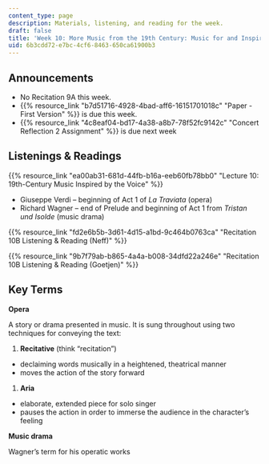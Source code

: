 ```yaml
---
content_type: page
description: Materials, listening, and reading for the week.
draft: false
title: 'Week 10: More Music from the 19th Century: Music for and Inspired by the Voice'
uid: 6b3cdd72-e7bc-4cf6-8463-650ca61900b3
---
```

## Announcements

- No Recitation 9A this week.
- {{% resource_link "b7d51716-4928-4bad-aff6-16151701018c" "Paper - First Version" %}} is due this week.
- {{% resource_link "4c8eaf04-bd17-4a38-a8b7-78f52fc9142c" "Concert Reflection 2 Assignment" %}} is due next week

## Listenings & Readings

{{% resource_link "ea00ab31-681d-44fb-b16a-eeb60fb78bb0" "Lecture 10: 19th-Century Music Inspired by the Voice" %}}

- Giuseppe Verdi – beginning of Act 1 of *La Traviata* (opera)
- Richard Wagner – end of Prelude and beginning of Act 1 from *Tristan und Isolde* (music drama)

{{% resource_link "fd2e6b5b-3d61-4d15-a1bd-9c464b0763ca" "Recitation 10B Listening & Reading (Neff)" %}}

{{% resource_link "9b7f79ab-b865-4a4a-b008-34dfd22a246e" "Recitation 10B Listening & Reading (Goetjen)" %}}

## Key Terms

**Opera**  

A story or drama presented in music. It is sung throughout using two techniques for conveying the text: 

1. **Recitative** (think “recitation”)

- declaiming words musically in a heightened, theatrical manner  
- moves the action of the story forward 

1. **Aria**

- elaborate, extended piece for solo singer  
- pauses the action in order to immerse the audience in the character’s feeling 

**Music drama** 

Wagner’s term for his operatic works